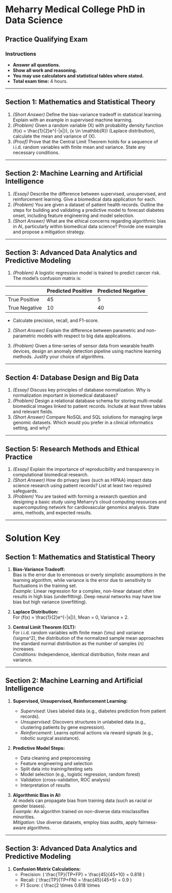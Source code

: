 # Meharry Medical College PhD in Data Science
## Practice Qualifying Exam

### Instructions
- **Answer all questions.**
- **Show all work and reasoning.**
- **You may use calculators and statistical tables where stated.**
- **Total exam time:** 4 hours.

---

## Section 1: Mathematics and Statistical Theory

1. *(Short Answer)* Define the bias-variance tradeoff in statistical learning. Explain with an example in supervised machine learning.
2. *(Problem)* Given a random variable \(X\) with probability density function \(f(x) = \frac{1}{2}e^{-|x|}\), \(x \in \mathbb{R}\) (Laplace distribution), calculate the mean and variance of \(X\).
3. *(Proof)* Prove that the Central Limit Theorem holds for a sequence of i.i.d. random variables with finite mean and variance. State any necessary conditions.

---

## Section 2: Machine Learning and Artificial Intelligence

1. *(Essay)* Describe the difference between supervised, unsupervised, and reinforcement learning. Give a biomedical data application for each.
2. *(Problem)* You are given a dataset of patient health records. Outline the steps for building and validating a predictive model to forecast diabetes onset, including feature engineering and model selection.
3. *(Short Answer)* What are the ethical concerns regarding algorithmic bias in AI, particularly within biomedical data science? Provide one example and propose a mitigation strategy.

---

## Section 3: Advanced Data Analytics and Predictive Modeling

1. *(Problem)* A logistic regression model is trained to predict cancer risk. The model’s confusion matrix is:

|                   | Predicted Positive | Predicted Negative |
|-------------------|-------------------|-------------------|
| True Positive     | 45                | 5                 |
| True Negative     | 10                | 40                |

- Calculate precision, recall, and F1-score.

2. *(Short Answer)* Explain the difference between parametric and non-parametric models with respect to big data applications.

3. *(Problem)* Given a time-series of sensor data from wearable health devices, design an anomaly detection pipeline using machine learning methods. Justify your choice of algorithms.

---

## Section 4: Database Design and Big Data

1. *(Essay)* Discuss key principles of database normalization. Why is normalization important in biomedical databases?
2. *(Problem)* Design a relational database schema for storing multi-modal biomedical images linked to patient records. Include at least three tables and relevant fields.
3. *(Short Answer)* Compare NoSQL and SQL solutions for managing large genomic datasets. Which would you prefer in a clinical informatics setting, and why?

---

## Section 5: Research Methods and Ethical Practice

1. *(Essay)* Explain the importance of reproducibility and transparency in computational biomedical research.
2. *(Short Answer)* How do privacy laws (such as HIPAA) impact data science research using patient records? List at least two required safeguards.
3. *(Problem)* You are tasked with forming a research question and designing a basic study using Meharry’s cloud computing resources and supercomputing network for cardiovascular genomics analysis. State aims, methods, and expected results.

---

# Solution Key

## Section 1: Mathematics and Statistical Theory

1. **Bias-Variance Tradeoff:**  
   Bias is the error due to erroneous or overly simplistic assumptions in the learning algorithm, while variance is the error due to sensitivity to fluctuations in the training set.  
   *Example:* Linear regression for a complex, non-linear dataset often results in high bias (underfitting). Deep neural networks may have low bias but high variance (overfitting).

2. **Laplace Distribution:**  
   For \(f(x) = \frac{1}{2}e^{-|x|}\), Mean = 0, Variance = 2.

3. **Central Limit Theorem (CLT):**  
   For i.i.d. random variables with finite mean \(\mu\) and variance \(\sigma^2\), the distribution of the normalized sample mean approaches the standard normal distribution as the number of samples \(n\) increases.  
   *Conditions:* Independence, identical distribution, finite mean and variance.

---

## Section 2: Machine Learning and Artificial Intelligence

1. **Supervised, Unsupervised, Reinforcement Learning:**  
   - *Supervised*: Uses labeled data (e.g., diabetes prediction from patient records).  
   - *Unsupervised*: Discovers structures in unlabeled data (e.g., clustering patients by gene expression).  
   - *Reinforcement*: Learns optimal actions via reward signals (e.g., robotic surgical assistance).

2. **Predictive Model Steps:**  
   - Data cleaning and preprocessing  
   - Feature engineering and selection  
   - Split data into training/testing sets  
   - Model selection (e.g., logistic regression, random forest)  
   - Validation (cross-validation, ROC analysis)  
   - Interpretation of results

3. **Algorithmic Bias in AI:**  
   AI models can propagate bias from training data (such as racial or gender biases).  
   *Example:* An algorithm trained on non-diverse data misclassifies minorities.  
   *Mitigation:* Use diverse datasets, employ bias audits, apply fairness-aware algorithms.

---

## Section 3: Advanced Data Analytics and Predictive Modeling

1. **Confusion Matrix Calculations:**  
   - Precision: \( \frac{TP}{TP+FP} = \frac{45}{45+10} = 0.818 \)  
   - Recall: \( \frac{TP}{TP+FN} = \frac{45}{45+5} = 0.9 \)  
   - F1 Score: \( \frac{2 \times 0.818 \times



